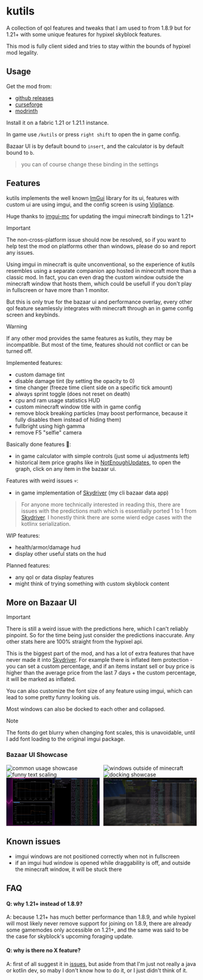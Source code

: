 # kutils

A collection of qol features
and tweaks that I am used to from 1.8.9 but for 1.21+
with some unique features for hypixel skyblock features.

This mod is fully client sided and tries to stay within the bounds of hypixel mod legality.

## Usage

Get the mod from:
- [github releases](https://github.com/kociumba/kutils/releases)
- [curseforge](https://www.curseforge.com/minecraft/mc-mods/kutils)
- [modrinth](https://modrinth.com/mod/kutils)

Install it on a fabric 1.21 or 1.21.1 instance.

In game use `/kutils` or press `right shift` to open the in game config.

Bazaar UI is by default bound to `insert`, and the calculator is by default bound to `b`.

> you can of course change these binding in the settings

## Features

kutils implements the well known [ImGui](https://github.com/ocornut/imgui) library for its ui,
features with custom ui are using imgui, and the config screen is using [Vigilance](https://github.com/EssentialGG/Vigilance).

Huge thanks to [imgui-mc](https://github.com/AlignedCookie88/imgui-mc) for updating the imgui minecraft
bindings to 1.21+

> [!IMPORTANT]
> The non-cross-platform issue should now be resolved, so if you want to help test the mod on platforms other than windows,
> please do so and report any issues.

Using imgui in minecraft is quite unconventional, so the experience of kutils resembles
using a separate companion app hosted in minecraft more than a classic mod.
In fact, you can even drag the custom window outside the minecraft window that hosts them, 
which could be usefull if you don't play in fullscreen or have more than 1 monitor.

But this is only true for the bazaar ui and performance overlay, every other qol feature
seamlessly integrates with minecraft through an in game config screen and keybinds.

> [!WARNING]
> If any other mod provides the same features as kutils, they may be incompatible.
> But most of the time, features should not conflict or can be turned off.

Implemented features:
- custom damage tint
- disable damage tint (by setting the opacity to 0)
- time changer (freeze time client side on a specific tick amount)
- always sprint toggle (does not reset on death)
- cpu and ram usage statistics HUD
- custom minecraft window title with in game config
- remove block breaking particles (may boost performance, because it fully disables them instead of hiding them)
- fullbright using high gamma
- remove F5 "selfie" camera

Basically done features 🤷:
- in game calculator with simple controls (just some ui adjustments left)
- historical item price graphs like in [NotEnoughUpdates](https://github.com/NotEnoughUpdates/NotEnoughUpdates),
    to open the graph, click on any item in the bazaar ui.

Features with weird issues 💀:
- in game implementation of [Skydriver](https://www.github.com/kociumba/Skydriver) (my cli bazaar data app)
> For anyone more technically interested in reading this, there are issues with the predictions math
> which is essentially ported 1 to 1 from [Skydriver](https://www.github.com/kociumba/Skydriver).
> I honestly think there are some wierd edge cases with the kotlinx serialization.

WIP features:
- health/armor/damage hud
- display other useful stats on the hud

Planned features:
- any qol or data display features
- might think of trying something with custom skyblock content

## More on Bazaar UI

> [!IMPORTANT]
> There is still a weird issue with the predictions here,
> which I can't reliably pinpoint. So for the time being just consider
> the predictions inaccurate. Any other stats here are 100% straight from 
> the hypixel api.

This is the biggest part of the mod, and has a lot of extra features that have
never made it into [Skydriver](https://www.github.com/kociumba/Skydriver).
For example there is inflated item protection - you can set a custom percentage,
and if an items instant sell or buy price is higher than the average price
from the last 7 days + the custom percentage, it will be marked as inflated.

You can also customize the font size of any feature using imgui, which can lead to 
some pretty funny looking uis.

Most windows can also be docked to each other and collapsed.

> [!NOTE]
> The fonts do get blurry when changing font scales, this is unavoidable,
> until I add font loading to the original imgui package.

### Bazaar UI Showcase

<div style="display: flex; justify-content: space-between;">
    <img src="https://raw.githubusercontent.com/kociumba/kutils/refs/heads/main/assets/img.png" width="49%" alt="common usage showcase">
    <img src="https://raw.githubusercontent.com/kociumba/kutils/refs/heads/main/assets/1KAktb7(1).png" width="49%" alt="windows outside of minecraft">
</div>
<div style="display: flex; justify-content: space-between;">
    <img src="https://raw.githubusercontent.com/kociumba/kutils/refs/heads/main/assets/ORy3jX0(1).png" width="49%" alt="funny text scaling">
    <img src="https://raw.githubusercontent.com/kociumba/kutils/refs/heads/main/assets/QrVSBgF.png" width="49%" alt="docking showcase">
</div>
<div style="display: flex; justify-content: space-between;">
    <img src="https://raw.githubusercontent.com/kociumba/kutils/refs/heads/main/assets/img_1.png" width="49%" alt="price graphs">
    <img src="https://raw.githubusercontent.com/kociumba/kutils/refs/heads/main/assets/bazaarUI opacity.png" width="49%" alt="ui opacity">
</div>

## Known issues

- imgui windows are not positioned correctly when not in fullscreen
- if an imgui hud window is opened while draggability is off, and outside the minecraft window, it will be stuck there

## FAQ

#### Q: why 1.21+ instead of 1.8.9?
A: because 1.21+ has much better performance than 1.8.9, and while hypixel
will most likely never remove support for joining on 1.8.9, there are already
some gamemodes only accessible on 1.21+, and the same was said to be the case for 
skyblock's upcoming foraging update.

#### Q: why is there no X feature?
A: first of all suggest it in [issues](https://github.com/kociumba/kutils/issues),
but aside from that I'm just not really a java or kotlin dev, so maby I don't know how to do it,
or I just didn't think of it.